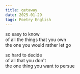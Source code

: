 ```yaml
---
title: getaway
date: 2025-01-29
tags: Poetry English
---
```


so easy to know <br>
of all the things that you own <br>
the one you would rather let go <br>

so hard to decide <br>
of all that you don't <br>
the one thing you want to persue <br>
